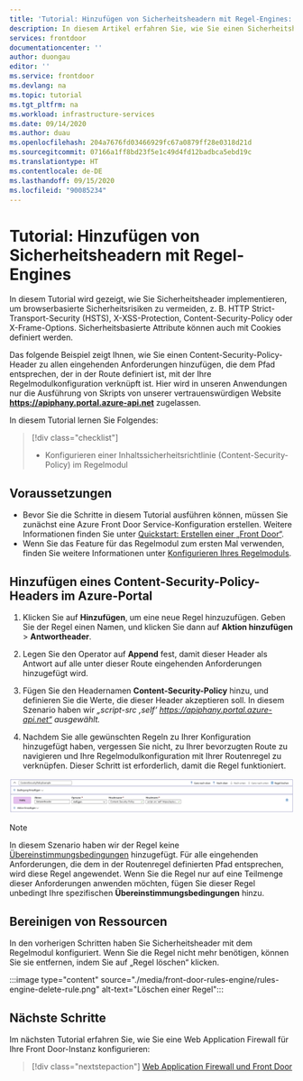 ```yaml
---
title: 'Tutorial: Hinzufügen von Sicherheitsheadern mit Regel-Engines: Azure Front Door'
description: In diesem Artikel erfahren Sie, wie Sie einen Sicherheitsheader über das Regelmodul in Azure Front Door konfigurieren.
services: frontdoor
documentationcenter: ''
author: duongau
editor: ''
ms.service: frontdoor
ms.devlang: na
ms.topic: tutorial
ms.tgt_pltfrm: na
ms.workload: infrastructure-services
ms.date: 09/14/2020
ms.author: duau
ms.openlocfilehash: 204a7676fd03466929fc67a0879ff28e0318d21d
ms.sourcegitcommit: 07166a1ff8bd23f5e1c49d4fd12badbca5ebd19c
ms.translationtype: HT
ms.contentlocale: de-DE
ms.lasthandoff: 09/15/2020
ms.locfileid: "90085234"
---
```

# <a name="tutorial-add-security-headers-with-rules-engine"></a>Tutorial: Hinzufügen von Sicherheitsheadern mit Regel-Engines

In diesem Tutorial wird gezeigt, wie Sie Sicherheitsheader implementieren, um browserbasierte Sicherheitsrisiken zu vermeiden, z. B. HTTP Strict-Transport-Security (HSTS), X-XSS-Protection, Content-Security-Policy oder X-Frame-Options. Sicherheitsbasierte Attribute können auch mit Cookies definiert werden.

Das folgende Beispiel zeigt Ihnen, wie Sie einen Content-Security-Policy-Header zu allen eingehenden Anforderungen hinzufügen, die dem Pfad entsprechen, der in der Route definiert ist, mit der Ihre Regelmodulkonfiguration verknüpft ist. Hier wird in unseren Anwendungen nur die Ausführung von Skripts von unserer vertrauenswürdigen Website **https://apiphany.portal.azure-api.net** zugelassen.

In diesem Tutorial lernen Sie Folgendes:
> [!div class="checklist"]
> - Konfigurieren einer Inhaltssicherheitsrichtlinie (Content-Security-Policy) im Regelmodul

## <a name="prerequisites"></a>Voraussetzungen

* Bevor Sie die Schritte in diesem Tutorial ausführen können, müssen Sie zunächst eine Azure Front Door Service-Konfiguration erstellen. Weitere Informationen finden Sie unter [Quickstart: Erstellen einer „Front Door“](quickstart-create-front-door.md).
* Wenn Sie das Feature für das Regelmodul zum ersten Mal verwenden, finden Sie weitere Informationen unter [Konfigurieren Ihres Regelmoduls](front-door-tutorial-rules-engine.md).

## <a name="add-a-content-security-policy-header-in-azure-portal"></a>Hinzufügen eines Content-Security-Policy-Headers im Azure-Portal

1. Klicken Sie auf **Hinzufügen**, um eine neue Regel hinzuzufügen. Geben Sie der Regel einen Namen, und klicken Sie dann auf **Aktion hinzufügen** > **Antwortheader**.

1. Legen Sie den Operator auf **Append** fest, damit dieser Header als Antwort auf alle unter dieser Route eingehenden Anforderungen hinzugefügt wird.

1. Fügen Sie den Headernamen **Content-Security-Policy** hinzu, und definieren Sie die Werte, die dieser Header akzeptieren soll. In diesem Szenario haben wir *„script-src ‚self‘ https://apiphany.portal.azure-api.net“ ausgewählt.*

1. Nachdem Sie alle gewünschten Regeln zu Ihrer Konfiguration hinzugefügt haben, vergessen Sie nicht, zu Ihrer bevorzugten Route zu navigieren und Ihre Regelmodulkonfiguration mit Ihrer Routenregel zu verknüpfen. Dieser Schritt ist erforderlich, damit die Regel funktioniert. 

![Portalbeispiel](./media/front-door-rules-engine/rules-engine-security-header-example.png)

> [!NOTE]
> In diesem Szenario haben wir der Regel keine [Übereinstimmungsbedingungen](front-door-rules-engine-match-conditions.md) hinzugefügt. Für alle eingehenden Anforderungen, die dem in der Routenregel definierten Pfad entsprechen, wird diese Regel angewendet. Wenn Sie die Regel nur auf eine Teilmenge dieser Anforderungen anwenden möchten, fügen Sie dieser Regel unbedingt Ihre spezifischen **Übereinstimmungsbedingungen** hinzu.

## <a name="clean-up-resources"></a>Bereinigen von Ressourcen

In den vorherigen Schritten haben Sie Sicherheitsheader mit dem Regelmodul konfiguriert. Wenn Sie die Regel nicht mehr benötigen, können Sie sie entfernen, indem Sie auf „Regel löschen“ klicken.

:::image type="content" source="./media/front-door-rules-engine/rules-engine-delete-rule.png" alt-text="Löschen einer Regel":::

## <a name="next-steps"></a>Nächste Schritte

Im nächsten Tutorial erfahren Sie, wie Sie eine Web Application Firewall für Ihre Front Door-Instanz konfigurieren:

> [!div class="nextstepaction"]
> [Web Application Firewall und Front Door](front-door-waf.md)